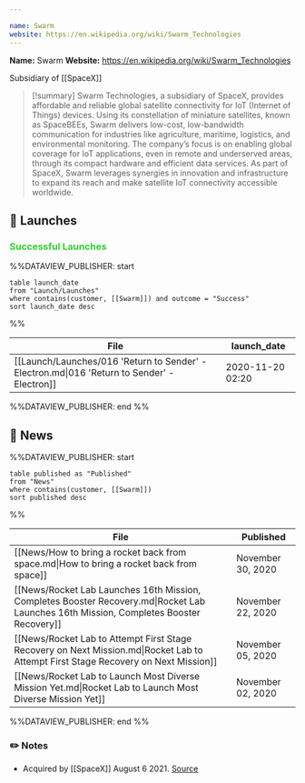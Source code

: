 ```yaml
---

name: Swarm
website: https://en.wikipedia.org/wiki/Swarm_Technologies
---
```


**Name:** Swarm
**Website:** https://en.wikipedia.org/wiki/Swarm_Technologies

Subsidiary of [[SpaceX]]

>[!summary]
Swarm Technologies, a subsidiary of SpaceX, provides affordable and reliable global satellite connectivity for IoT (Internet of Things) devices. Using its constellation of miniature satellites, known as SpaceBEEs, Swarm delivers low-cost, low-bandwidth communication for industries like agriculture, maritime, logistics, and environmental monitoring. The company’s focus is on enabling global coverage for IoT applications, even in remote and underserved areas, through its compact hardware and efficient data services. As part of SpaceX, Swarm leverages synergies in innovation and infrastructure to expand its reach and make satellite IoT connectivity accessible worldwide.


## 🚀 Launches

### <span style="color:limegreen">Successful Launches</span>

%%DATAVIEW_PUBLISHER: start
```
table launch_date
from "Launch/Launches"
where contains(customer, [[Swarm]]) and outcome = "Success"
sort launch_date desc
```
%%

| File                                                                                        | launch_date      |
| ------------------------------------------------------------------------------------------- | ---------------- |
| [[Launch/Launches/016 'Return to Sender' - Electron.md\|016 'Return to Sender' - Electron]] | 2020-11-20 02:20 |

%%DATAVIEW_PUBLISHER: end %%

## 📰 News
%%DATAVIEW_PUBLISHER: start
```
table published as "Published"
from "News"
where contains(customer, [[Swarm]])
sort published desc
```
%%

| File                                                                                                                                   | Published         |
| -------------------------------------------------------------------------------------------------------------------------------------- | ----------------- |
| [[News/How to bring a rocket back from space.md\|How to bring a rocket back from space]]                                               | November 30, 2020 |
| [[News/Rocket Lab Launches 16th Mission, Completes Booster Recovery.md\|Rocket Lab Launches 16th Mission, Completes Booster Recovery]] | November 22, 2020 |
| [[News/Rocket Lab to Attempt First Stage Recovery on Next Mission.md\|Rocket Lab to Attempt First Stage Recovery on Next Mission]]     | November 05, 2020 |
| [[News/Rocket Lab to Launch Most Diverse Mission Yet.md\|Rocket Lab to Launch Most Diverse Mission Yet]]                               | November 02, 2020 |

%%DATAVIEW_PUBLISHER: end %%

### ✏️ Notes

- Acquired by [[SpaceX]] August 6 2021. [Source](https://www.satellitetoday.com/finance/2021/08/09/spacex-buys-out-satellite-iot-startup-swarm-technologies/)
